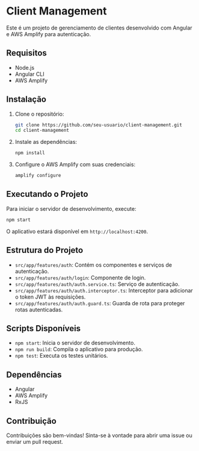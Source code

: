 # Client Management

Este é um projeto de gerenciamento de clientes desenvolvido com Angular e AWS Amplify para autenticação.

## Requisitos

- Node.js
- Angular CLI
- AWS Amplify

## Instalação

1. Clone o repositório:
    ```sh
    git clone https://github.com/seu-usuario/client-management.git
    cd client-management
    ```

2. Instale as dependências:
    ```sh
    npm install
    ```

3. Configure o AWS Amplify com suas credenciais:
    ```sh
    amplify configure
    ```

## Executando o Projeto

Para iniciar o servidor de desenvolvimento, execute:
```sh
npm start
```

O aplicativo estará disponível em `http://localhost:4200`.

## Estrutura do Projeto

- `src/app/features/auth`: Contém os componentes e serviços de autenticação.
- `src/app/features/auth/login`: Componente de login.
- `src/app/features/auth/auth.service.ts`: Serviço de autenticação.
- `src/app/features/auth/auth.interceptor.ts`: Interceptor para adicionar o token JWT às requisições.
- `src/app/features/auth/auth.guard.ts`: Guarda de rota para proteger rotas autenticadas.

## Scripts Disponíveis

- `npm start`: Inicia o servidor de desenvolvimento.
- `npm run build`: Compila o aplicativo para produção.
- `npm test`: Executa os testes unitários.

## Dependências

- Angular
- AWS Amplify
- RxJS

## Contribuição

Contribuições são bem-vindas! Sinta-se à vontade para abrir uma issue ou enviar um pull request.
 